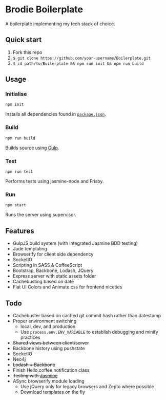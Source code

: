 # Brodie Boilerplate

A boilerplate implementing my tech stack of choice.

## Quick start

1. Fork this repo
2. `$ git clone https://github.com/your-username/Boilerplate.git`
3. `$ cd path/to/Boilerplate && npm run init && npm run build`

## Usage

### Initialise

    npm init

Installs all dependencies found in [`package.json`](https://github.com/ryanbrodie/Boilerplate/blob/master/package.json).

### Build

    npm run build

Builds source using [Gulp](http://gulpjs.com/).

### Test

    npm run test

Performs tests using jasmine-node and Frisby.

### Run

    npm start

Runs the server using supervisor.

## Features

- GulpJS build system (with integrated Jasmine BDD testing)
- Jade templating
- Browserify for client side dependency
- SocketIO
- Scripting in SASS & CoffeeScript
- Bootstrap, Backbone, Lodash, JQuery
- Express server with static assets folder
- Cachebusting based on date
- Flat UI Colors and Animate.css for frontend niceties

## Todo
- Cachebuster based on cached git commit hash rather than datestamp
- Proper environment switching
  - local, dev, and production
  - Use `process.env.ENV_VARIABLE` to establish debugging and minify practices
- ~~Shared views between client/server~~
- Backbone history using pushstate
- ~~SocketIO~~
- Neo4j
- ~~Lodash + Backbone~~
- Finish Hello.coffee notification class
- ~~Testing with [Jasmine](http://coffeescriptcookbook.com/chapters/testing/testing_with_jasmine)~~
- ASync browserify module loading
  - Use jQuery only for legacy browsers and Zepto where possible
  - Download templates on the fly
